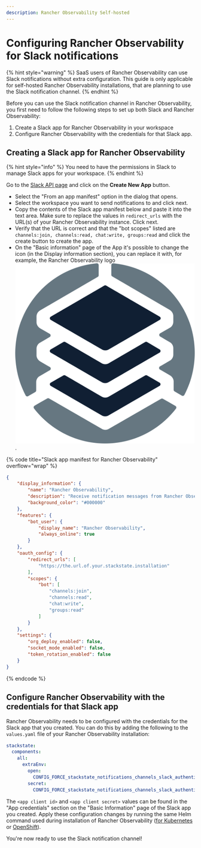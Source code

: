 ```yaml
---
description: Rancher Observability Self-hosted
---
```


# Configuring Rancher Observability for Slack notifications

{% hint style="warning" %}
SaaS users of Rancher Observability can use Slack notifications without extra configuration. This guide is only applicable for self-hosted Rancher Observability installations, that are planning to use the Slack notification channel.
{% endhint %}

Before you can use the Slack notification channel in Rancher Observability, you first need to follow the following steps to set up both Slack and Rancher Observability:

1. Create a Slack app for Rancher Observability in your workspace
2. Configure Rancher Observability with the credentials for that Slack app.

## Creating a Slack app for Rancher Observability

{% hint style="info" %}
You need to have the permissions in Slack to manage Slack apps for your workspace.
{% endhint %}

Go to the [Slack API page](https://api.slack.com/apps) and click on the **Create New App** button. 

* Select the "From an app manifest" option in the dialog that opens.
* Select the workspace you want to send notifications to and click next.
* Copy the contents of the Slack app manifest below and paste it into the text area. Make sure to replace the values in `redirect_urls` with the URL(s) of your Rancher Observability instance. Click next.
* Verify that the URL is correct and that the "bot scopes" listed are `channels:join, channels:read, chat:write, groups:read` and click the create button to create the app.
* On the "Basic information" page of the App it's possible to change the icon (in the Display information section), you can replace it with, for example, the Rancher Observability logo <img src="../../resources/logo/stackstate-logo.png" alt="Rancher Observability logo" data-size="line">.

{% code title="Slack app manifest for Rancher Observability" overflow="wrap" %}
```json
{
    "display_information": {
        "name": "Rancher Observability",
        "description": "Receive notification messages from Rancher Observability",
        "background_color": "#000000"
    },
    "features": {
        "bot_user": {
            "display_name": "Rancher Observability",
            "always_online": true
        }
    },
    "oauth_config": {
        "redirect_urls": [
            "https://the.url.of.your.stackstate.installation"
        ],
        "scopes": {
            "bot": [
                "channels:join",
                "channels:read",
                "chat:write",
                "groups:read"
            ]
        }
    },
    "settings": {
        "org_deploy_enabled": false,
        "socket_mode_enabled": false,
        "token_rotation_enabled": false
    }
}
```
{% endcode %}

## Configure Rancher Observability with the credentials for that Slack app

Rancher Observability needs to be configured with the credentials for the Slack app that you created. You can do this by adding the following to the `values.yaml` file of your Rancher Observability installation:

```yaml
stackstate:
  components:
    all:
      extraEnv:
        open:
          CONFIG_FORCE_stackstate_notifications_channels_slack_authentication_clientId: "<app client id>"
        secret:
          CONFIG_FORCE_stackstate_notifications_channels_slack_authentication_clientSecret: "<app client secret>"
```

The `<app client id>` and `<app client secret>` values can be found in the "App credentials" section on the "Basic Information" page of the Slack app you created. Apply these configuration changes by running the same Helm command used during installation of Rancher Observability ([for Kubernetes](/setup/install-stackstate/kubernetes_openshift/kubernetes_install.md#deploy-stackstate-with-helm) or [OpenShift](/setup/install-stackstate/kubernetes_openshift/openshift_install.md#deploy-stackstate-with-helm)).

You're now ready to use the Slack notification channel!
